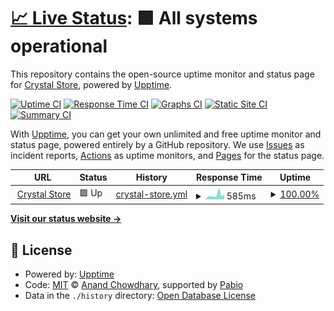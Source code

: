 # [📈 Live Status](https://demo.upptime.js.org): <!--live status--> **🟩 All systems operational**

This repository contains the open-source uptime monitor and status page for [Crystal Store](https://crystal-store.xyz/), powered by [Upptime](https://github.com/upptime/upptime).

[![Uptime CI](https://github.com/crystal-store/upptime/workflows/Uptime%20CI/badge.svg)](https://github.com/crystal-store/upptime/actions?query=workflow%3A%22Uptime+CI%22)
[![Response Time CI](https://github.com/crystal-store/upptime/workflows/Response%20Time%20CI/badge.svg)](https://github.com/crystal-store/upptime/actions?query=workflow%3A%22Response+Time+CI%22)
[![Graphs CI](https://github.com/crystal-store/upptime/workflows/Graphs%20CI/badge.svg)](https://github.com/crystal-store/upptime/actions?query=workflow%3A%22Graphs+CI%22)
[![Static Site CI](https://github.com/crystal-store/upptime/workflows/Static%20Site%20CI/badge.svg)](https://github.com/crystal-store/upptime/actions?query=workflow%3A%22Static+Site+CI%22)
[![Summary CI](https://github.com/crystal-store/upptime/workflows/Summary%20CI/badge.svg)](https://github.com/crystal-store/upptime/actions?query=workflow%3A%22Summary+CI%22)

With [Upptime](https://upptime.js.org), you can get your own unlimited and free uptime monitor and status page, powered entirely by a GitHub repository. We use [Issues](https://github.com/crystal-store/upptime/issues) as incident reports, [Actions](https://github.com/crystal-store/upptime/actions) as uptime monitors, and [Pages](https://demo.upptime.js.org) for the status page.

<!--start: status pages-->
<!-- This summary is generated by Upptime (https://github.com/upptime/upptime) -->
<!-- Do not edit this manually, your changes will be overwritten -->
<!-- prettier-ignore -->
| URL | Status | History | Response Time | Uptime |
| --- | ------ | ------- | ------------- | ------ |
| <img alt="" src="https://icons.duckduckgo.com/ip3/crystal-store.xyz.ico" height="13"> [Crystal Store](https://crystal-store.xyz) | 🟩 Up | [crystal-store.yml](https://github.com/crystal-store/upptime/commits/HEAD/history/crystal-store.yml) | <details><summary><img alt="Response time graph" src="./graphs/crystal-store/response-time-week.png" height="20"> 585ms</summary><br><a href="https://crystal-store.github.io/upptime/history/crystal-store"><img alt="Response time 469" src="https://img.shields.io/endpoint?url=https%3A%2F%2Fraw.githubusercontent.com%2Fcrystal-store%2Fupptime%2FHEAD%2Fapi%2Fcrystal-store%2Fresponse-time.json"></a><br><a href="https://crystal-store.github.io/upptime/history/crystal-store"><img alt="24-hour response time 606" src="https://img.shields.io/endpoint?url=https%3A%2F%2Fraw.githubusercontent.com%2Fcrystal-store%2Fupptime%2FHEAD%2Fapi%2Fcrystal-store%2Fresponse-time-day.json"></a><br><a href="https://crystal-store.github.io/upptime/history/crystal-store"><img alt="7-day response time 585" src="https://img.shields.io/endpoint?url=https%3A%2F%2Fraw.githubusercontent.com%2Fcrystal-store%2Fupptime%2FHEAD%2Fapi%2Fcrystal-store%2Fresponse-time-week.json"></a><br><a href="https://crystal-store.github.io/upptime/history/crystal-store"><img alt="30-day response time 512" src="https://img.shields.io/endpoint?url=https%3A%2F%2Fraw.githubusercontent.com%2Fcrystal-store%2Fupptime%2FHEAD%2Fapi%2Fcrystal-store%2Fresponse-time-month.json"></a><br><a href="https://crystal-store.github.io/upptime/history/crystal-store"><img alt="1-year response time 469" src="https://img.shields.io/endpoint?url=https%3A%2F%2Fraw.githubusercontent.com%2Fcrystal-store%2Fupptime%2FHEAD%2Fapi%2Fcrystal-store%2Fresponse-time-year.json"></a></details> | <details><summary><a href="https://crystal-store.github.io/upptime/history/crystal-store">100.00%</a></summary><a href="https://crystal-store.github.io/upptime/history/crystal-store"><img alt="All-time uptime 100.00%" src="https://img.shields.io/endpoint?url=https%3A%2F%2Fraw.githubusercontent.com%2Fcrystal-store%2Fupptime%2FHEAD%2Fapi%2Fcrystal-store%2Fuptime.json"></a><br><a href="https://crystal-store.github.io/upptime/history/crystal-store"><img alt="24-hour uptime 100.00%" src="https://img.shields.io/endpoint?url=https%3A%2F%2Fraw.githubusercontent.com%2Fcrystal-store%2Fupptime%2FHEAD%2Fapi%2Fcrystal-store%2Fuptime-day.json"></a><br><a href="https://crystal-store.github.io/upptime/history/crystal-store"><img alt="7-day uptime 100.00%" src="https://img.shields.io/endpoint?url=https%3A%2F%2Fraw.githubusercontent.com%2Fcrystal-store%2Fupptime%2FHEAD%2Fapi%2Fcrystal-store%2Fuptime-week.json"></a><br><a href="https://crystal-store.github.io/upptime/history/crystal-store"><img alt="30-day uptime 100.00%" src="https://img.shields.io/endpoint?url=https%3A%2F%2Fraw.githubusercontent.com%2Fcrystal-store%2Fupptime%2FHEAD%2Fapi%2Fcrystal-store%2Fuptime-month.json"></a><br><a href="https://crystal-store.github.io/upptime/history/crystal-store"><img alt="1-year uptime 100.00%" src="https://img.shields.io/endpoint?url=https%3A%2F%2Fraw.githubusercontent.com%2Fcrystal-store%2Fupptime%2FHEAD%2Fapi%2Fcrystal-store%2Fuptime-year.json"></a></details>

<!--end: status pages-->

[**Visit our status website →**](https://demo.upptime.js.org)

## 📄 License

- Powered by: [Upptime](https://github.com/upptime/upptime)
- Code: [MIT](./LICENSE) © [Anand Chowdhary](https://anandchowdhary.com), supported by [Pabio](https://pabio.com)
- Data in the `./history` directory: [Open Database License](https://opendatacommons.org/licenses/odbl/1-0/)
